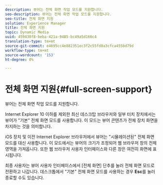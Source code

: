 ```yaml
---
description: 뷰어는 전체 화면 작업 모드를 지원합니다.
seo-description: 뷰어는 전체 화면 작업 모드를 지원합니다.
seo-title: 전체 화면 지원
solution: Experience Manager
title: 전체 화면 지원
topic: Dynamic Media
uuid: 459430f8-beba-421a-9485-bc49a5d166c4
translation-type: tm+mt
source-git-commit: e4695cc4e882351ec3f2c55fd8a3cfca455bd79d
workflow-type: tm+mt
source-wordcount: '153'
ht-degree: 0%

---
```



# 전체 화면 지원{#full-screen-support}

뷰어는 전체 화면 작업 모드를 지원합니다.

Internet Explorer 10 이하를 제외한 최신 데스크탑 브라우저와 일부 터치 장치에서는 뷰어가 &quot;기본&quot; 전체 화면 모드를 사용합니다. 이 모드는 뷰어 콘텐츠가 전체 장치 화면을 차지하는 것을 의미합니다.

iOS 장치 및 이전 Internet Explorer 브라우저에서 뷰어는 &quot;시뮬레이션된&quot; 전체 화면 모드를 대신 사용합니다. 이 모드에서는 뷰어의 크기가 조정되어 웹 브라우저 창의 전체 영역을 가져옵니다. 또한 웹 브라우저 사용자 인터페이스와 다른 창은 여전히 화면에 표시됩니다.

최종 사용자는 뷰어 사용자 인터페이스에서 [전체 화면] 단추를 눌러 전체 화면 모드로 전환하고 나갑니다. 데스크톱에서 &quot;기본&quot; 전체 화면 모드를 사용하는 경우 **Esc**&#x200B;를 눌러 종료할 수도 있습니다.
